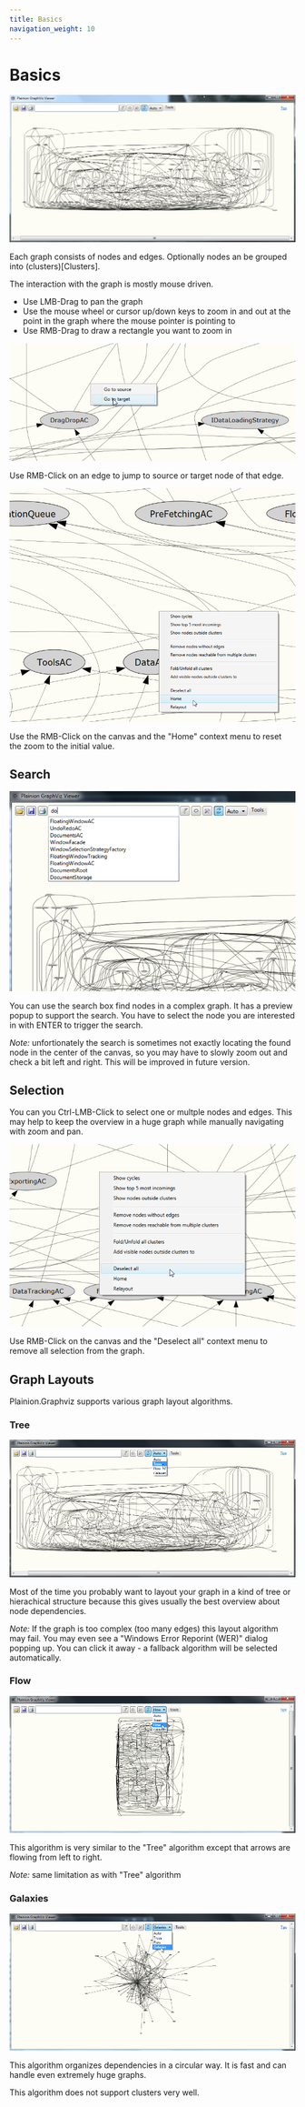 ```yaml
---
title: Basics
navigation_weight: 10
---
```


# Basics

![](Screenshots/Overview.2.png)

Each graph consists of nodes and edges. Optionally nodes an be grouped into (clusters)[Clusters]. 

The interaction with the graph is mostly mouse driven.

- Use LMB-Drag to pan the graph
- Use the mouse wheel or cursor up/down keys to zoom in and out at the point in the graph where the mouse pointer is pointing to
- Use RMB-Drag to draw a rectangle you want to zoom in

![](Screenshots/Goto-target.png)

Use RMB-Click on an edge to jump to source or target node of that edge.

![](Screenshots/Home.png)

Use the RMB-Click on the canvas and the "Home" context menu to reset the zoom to the initial value.

## Search

![](Screenshots/Search.png)

You can use the search box find nodes in a complex graph. It has a preview popup to support the search.
You have to select the node you are interested in with ENTER to trigger the search.

*Note:* unfortionately the search is sometimes not exactly locating the found node in the center of the canvas,
so you may have to slowly zoom out and check a bit left and right. This will be improved in future version.

## Selection

You can you Ctrl-LMB-Click to select one or multple nodes and edges. This may help to keep the overview in a 
huge graph while manually navigating with zoom and pan.

![](Screenshots/Deselect-all.png)

Use RMB-Click on the canvas and the "Deselect all" context menu to remove all selection from the graph.

## Graph Layouts

Plainion.Graphviz supports various graph layout algorithms.

### Tree

![](Screenshots/Trees.png)

Most of the time you probably want to layout your graph in a kind of tree or hierachical structure because this 
gives usually the best overview about node dependencies. 

*Note:* If the graph is too complex (too many edges) this layout algorithm may fail. You may even see a 
"Windows Error Reporint (WER)" dialog popping up. You can click it away - a fallback algorithm will be selected
automatically.

### Flow

![](Screenshots/Flow.png)

This algorithm is very similar to the "Tree" algorithm except that arrows are flowing from left to right.

*Note:* same limitation as with "Tree" algorithm

### Galaxies

![](Screenshots/Galaxies.png)

This algorithm organizes dependencies in a circular way. It is fast and can handle even extremely huge graphs.

This algorithm does not support clusters very well.
